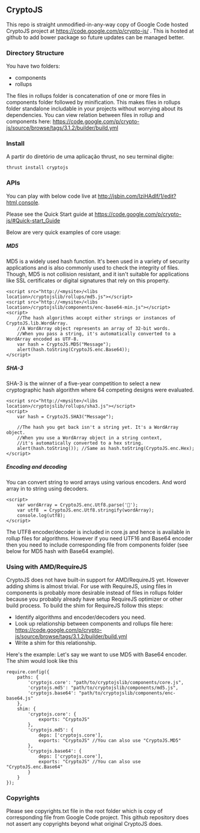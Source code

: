 ﻿CryptoJS
--------

This repo is straight unmodified-in-any-way copy of Google Code hosted CryptoJS project at https://code.google.com/p/crypto-js/ . This is hosted at github to add bower package so future updates can be managed better.

### Directory Structure
You have two folders:
* components
* rollups

The files in rollups folder is concatenation of one or more files in components folder followed by minification. This makes files in rollups folder standalone includable in your projects without worrying about its dependencies. You can view relation between files in rollup and components here: https://code.google.com/p/crypto-js/source/browse/tags/3.1.2/builder/build.yml

### Install

A partir do diretório de uma aplicação thrust, no seu terminal digite:

```
thrust install cryptojs
```

### APIs

You can play with below code live at http://jsbin.com/IziHAdIf/1/edit?html,console.

Please see the Quick Start guide at https://code.google.com/p/crypto-js/#Quick-start_Guide

Below are very quick examples of core usage:

##### MD5
MD5 is a widely used hash function. It's been used in a variety of security applications and is also commonly used to check the integrity of files. Though, MD5 is not collision resistant, and it isn't suitable for applications like SSL certificates or digital signatures that rely on this property.

```
<script src="http://<mysite>/<libs location>/cryptojslib/rollups/md5.js"></script>
<script src="http://<mysite>/<libs location>/cryptojslib/components/enc-base64-min.js"></script>
<script>
	//The hash algorithms accept either strings or instances of CryptoJS.lib.WordArray.
	//A WordArray object represents an array of 32-bit words.
	//When you pass a string, it's automatically converted to a WordArray encoded as UTF-8.
    var hash = CryptoJS.MD5("Message");
	alert(hash.toString(CryptoJS.enc.Base64));
</script>
```

##### SHA-3
SHA-3 is the winner of a five-year competition to select a new cryptographic hash algorithm where 64 competing designs were evaluated.

```
<script src="http://<mysite>/<libs location>/cryptojslib/rollups/sha3.js"></script>
<script>
    var hash = CryptoJS.SHA3("Message");
	
	//The hash you get back isn't a string yet. It's a WordArray object.
	//When you use a WordArray object in a string context,
	//it's automatically converted to a hex string.	
	alert(hash.toString()); //Same as hash.toString(CryptoJS.enc.Hex);
</script>
```

##### Encoding and decoding
You can convert string to word arrays using various encoders. And word array in to string using decoders.

```
<script>
    var wordArray = CryptoJS.enc.Utf8.parse('𤭢');
    var utf8  = CryptoJS.enc.Utf8.stringify(wordArray);
    console.log(utf8);
</script>	
```

The UTF8 encoder/decoder is included in core.js and hence is available in rollup files for algorithms. However if you need UTF16 and Base64 encoder then you need to include corresponding file from components folder (see below for MD5 hash with Base64 example).


### Using with AMD/RequireJS
CryptoJS does not have built-in support for AMD/RequireJS yet. However adding shims is almost trivial. For use with RequireJS, using files in components is probably more desirable instead of files in rollups folder because you probably already have setup RequireJS optimizer or other build process. To build the shim for RequireJS follow this steps:

- Identify algorithms and encoder/decoders you need.
- Look up relationship between components and rollups file here: https://code.google.com/p/crypto-js/source/browse/tags/3.1.2/builder/build.yml
- Write a shim for this relationship.

Here's the example: Let's say we want to use MD5 with Base64 encoder. The shim would look like this

```
require.config({
    paths: {
        'cryptojs.core': "path/to/cryptojslib/components/core.js",
        'cryptojs.md5': "path/to/cryptojslib/components/md5.js",
        'cryptojs.base64': "path/to/cryptojslib/components/enc-base64.js"
    },
    shim: {
		'cryptojs.core': {
			exports: "CryptoJS"
		},
		'cryptojs.md5': {
			deps: ['cryptojs.core'],
			exports: "CryptoJS"	//You can also use "CryptoJS.MD5"
		},
		'cryptojs.base64': {
			deps: ['cryptojs.core'],
			exports: "CryptoJS"	//You can also use "CryptoJS.enc.Base64"
		}
    }
});
```

### Copyrights
Please see copyrights.txt file in the root folder which is copy of corresponding file from Google Code project. This github repository does not assert any copyrights beyond what original CryptoJS does.
